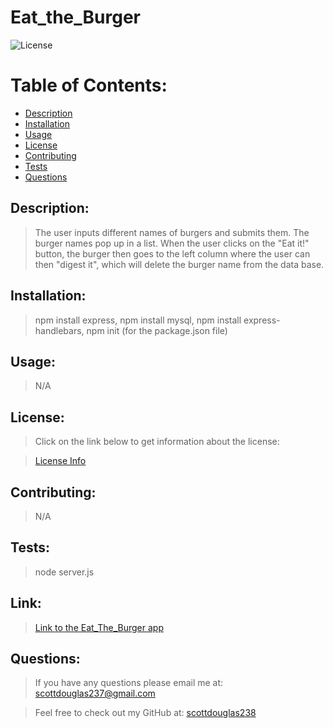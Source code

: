 # Eat_the_Burger

  ![License](https://img.shields.io/badge/License-MIT-blue.svg "License Badge")

  # Table of Contents:

  - [Description](#description)
  - [Installation](#installation)
  - [Usage](#usage)
  - [License](#License)
  - [Contributing](#contributing)
  - [Tests](#tests)
  - [Questions](#questions)

  ## Description: 
  > The user inputs different names of burgers and submits them. The burger names pop up in a list. When the user clicks on the "Eat it!" button,  the burger then goes to the left column where the user can then "digest it", which will delete the burger name from the data base. 

  ## Installation: 
  > npm install express, npm install mysql, npm install express-handlebars, npm init (for the package.json file)

  ## Usage: 
  > N/A

  ## License: 
  > Click on the link below to get information about the license:

  > [License Info](https://opensource.org/licenses/MIT)

  ## Contributing: 
  > N/A

  ## Tests: 
  > node server.js

  ## Link:
  > [Link to the Eat_The_Burger app](https://eat-the-burger123.herokuapp.com/)

  ## Questions: 
  > If you have any questions please email me at: scottdouglas237@gmail.com
  
  > Feel free to check out my GitHub at: [scottdouglas238](https://github.com/scottdouglas238 "GitHub")
  
